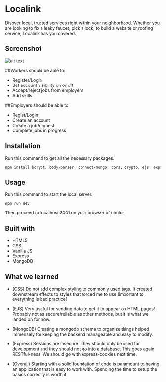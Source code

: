 # Localink
Disover local, trusted services right within your neighborhood. Whether you are looking to fix a leaky faucet, pick a lock, to build a website or roofing service, Localink has you covered. 


## Screenshot

![alt text](https://github.com/tristenseng/localink/docs/demo.png)


##Workers should be able to:
- Register/Login
- Set account visibility on or off
- Accept/reject jobs from employers
- Add skills


##Employers should be able to 
- Regist/Login
- Create an account
- Create a job/request
- Complete jobs in progress


## Installation

Run this command to get all the necessary packages.
```bash
npm install bcrypt, body-parser, connect-mongo, cors, crypto, ejs, express, express-session, mongodb, node
```


## Usage
Run this command to start the local server.
```bash
npm run dev
```

Then proceed to localhost:3001 on your browser of choice.


## Built with

- HTML5
- CSS
- Vanilla JS
- Express
- MongoDB



## What we learned

- (CSS) Do not add complex styling to commonly used tags. It created downstream effects to styles that forced me to use !important to everything is bad practice!

- (EJS) Very useful for sending data to get it to appear on HTML pages! Probably not as secure/reliable as other methods, but it is what we landed on for now.

- (MongoDB) Creating a mongodb schema to organize things helped immensely for keeping the backend manageable and easy to modify.

- (Express) Sessions are insecure. They should only be used for development and they should not go into a database. This goes again RESTful-ness. We should go with express-cookies next time.

- (Overall) Starting with a solid foundation of code is paramount to having an application that is easy to work with. Spending the time to setup the basics correctly is worth it.
